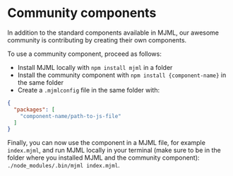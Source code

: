 # Community components

In addition to the standard components available in MJML, our awesome community is contributing by creating their own components.

To use a community component, proceed as follows:
- Install MJML locally with `npm install mjml` in a folder
- Install the community component with `npm install {component-name}` in the same folder
- Create a `.mjmlconfig` file in the same folder with:

```json
{
  "packages": [
    "component-name/path-to-js-file"
  ]
}
```

Finally, you can now use the component in a MJML file, for example `index.mjml`, and run MJML locally in your terminal (make sure to be in the folder where you installed MJML and the community component): `./node_modules/.bin/mjml index.mjml`.
